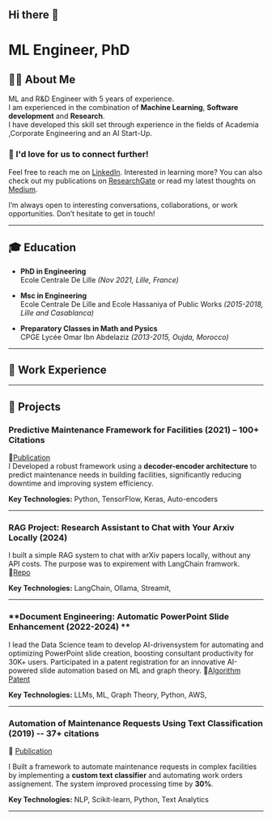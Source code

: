 ## Hi there 👋
# ML Engineer, PhD


## 🧑‍💻 About Me
ML and R&D Engineer with 5 years of experience.\
I am experienced in the combination of **Machine Learning**, **Software development** and **Research**.\
I have developed this skill set through experience in the fields of Academia ,Corporate Engineering and an AI Start-Up.

### 📩 I'd love for us to connect further!

Feel free to reach me on [LinkedIn](https://www.linkedin.com/in/yassine-bouabdallaoui/). Interested in learning more? You can also check out my publications on [ResearchGate](https://www.researchgate.net/profile/Yassine-Bouabdallaoui) or read my latest thoughts on [Medium](https://medium.com/@bouabdallaoui.yassine).  

I’m always open to interesting conversations, collaborations, or work opportunities. Don’t hesitate to get in touch!  

---

## 🎓 Education
- **PhD in Engineering**  
  Ecole Centrale De Lille *(Nov 2021, Lille, France)*  

- **Msc in Engineering**  
  Ecole Centrale De Lille and Ecole Hassaniya of Public Works *(2015-2018, Lille and Casablanca)*  

- **Preparatory Classes in Math and Pysics**  
  CPGE Lycée Omar Ibn Abdelaziz *(2013-2015, Oujda, Morocco)*  

---

## 💼 Work Experience
---

## 🔧 Projects

### **Predictive Maintenance Framework for Facilities (2021) – 100+ Citations** 
📄[Publication](https://www.mdpi.com/1424-8220/21/4/1044)  
I Developed a robust framework using a **decoder-encoder architecture** to predict maintenance needs in building facilities, significantly reducing downtime and improving system efficiency.

**Key Technologies:** Python, TensorFlow, Keras, Auto-encoders 

---
### **RAG Project: Research Assistant to Chat with Your Arxiv Locally (2024)**  
I built a simple RAG system to chat with arXiv papers locally, without any API costs. The purpose was to expirement with LangChain framwork.
🔗[Repo](https://github.com/yassine-bouabda/local-rag-assistant)

**Key Technologies:**  LangChain, Ollama, Streamit, 

---
### **Document Engineering: Automatic PowerPoint Slide Enhancement (2022-2024) **  
I lead the Data Science team to develop AI-drivensystem for automating and optimizing PowerPoint slide creation, boosting consultant productivity for 30K+ users. 
Participated in a patent registration for an innovative AI-powered slide automation based on ML and graph theory.
📄[Algorithm Patent](https://patents.google.com/patent/WO2023004509A1/en)

**Key Technologies:** LLMs, ML, Graph Theory, Python, AWS,

---

### **Automation of Maintenance Requests Using Text Classification (2019) -- 37+ citations**  
📄 [Publication](https://www.mdpi.com/2075-5309/10/9/160) 

I Built a framework to automate maintenance requests in complex facilities by implementing a **custom text classifier** and automating work orders assignement. The system improved processing time by **30%**.

**Key Technologies:** NLP, Scikit-learn, Python, Text Analytics  

---
